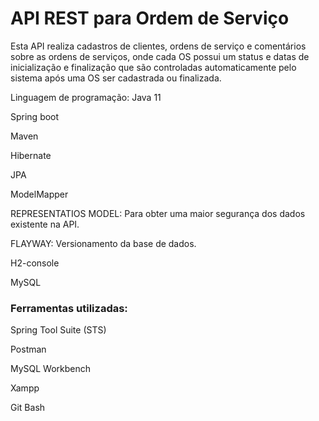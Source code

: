 # API REST para Ordem de Serviço
Esta API realiza cadastros de clientes, ordens de serviço e comentários sobre as ordens de serviços, onde cada OS possui um status e datas de inicialização e finalização que são controladas automaticamente pelo sistema após uma OS ser cadastrada ou finalizada.

Linguagem de programação: Java 11

Spring boot

Maven

Hibernate

JPA

ModelMapper

REPRESENTATIOS MODEL: Para obter uma maior segurança dos dados existente na API.

FLAYWAY: Versionamento da base de dados.

H2-console

MySQL

### Ferramentas utilizadas:
Spring Tool Suite (STS)

Postman

MySQL Workbench

Xampp

Git Bash
